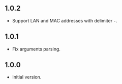 ## 1.0.2

- Support LAN and MAC addresses with delimiter `-`.

## 1.0.1

- Fix arguments parsing.

## 1.0.0

- Initial version.
